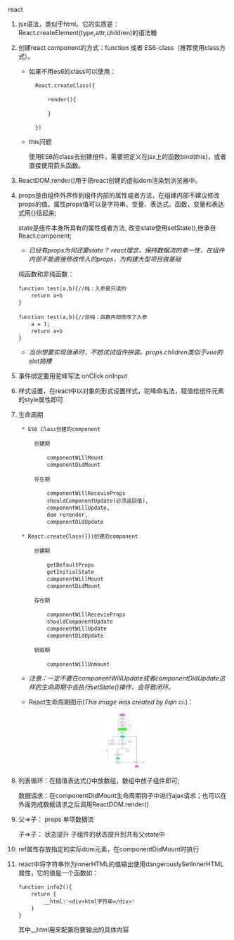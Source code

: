react  

1.  jsx语法，类似于html。它的实质是：React.createElement(type,attr,children)的语法糖

2.  创建react component的方式：function 或者 ES6-class（推荐使用class方式）。  
    
    * 如果不用es6的class可以使用：  

            React.createClass({  
                    
                render(){
                        
                }  

            }) 

    * this问题  

        使用ES6的class去创建组件，需要把定义在jsx上的函数bind(this)，或者直接使用箭头函数。

3.  ReactDOM.render()用于把react创建的虚拟dom渲染到浏览器中。

4.  props是由组件外界传到组件内部的属性或者方法，在组建内部不建议修改props的值。属性props值可以是字符串、变量、表达式、函数，变量和表达式用{}括起来;

    state是组件本身所具有的属性或者方法, 改变state使用setState(),继承自React.component;

    * *已经有props为何还要state？ react理念，保持数据流的单一性，在组件内部不能直接修改传入的props，为构建大型项目做基础* 
    
    纯函数和非纯函数：

        function test(a,b){//纯：入参是只读的
            return a+b 
        }

        function test(a,b){//非纯：函数内部修改了入参
            a = 1;
            return a+b
        }

    * *当你想要实现继承时，不妨试试组件拼装。props.children类似于vue的slot插槽*

5. 事件绑定要用驼峰写法 onClick  onInput 

6. 样式设置，在react中以对象的形式设置样式，驼峰命名法，赋值给组件元素的style属性即可

7. 生命周期

        * ES6 Class创建的component

            创建期

                componentWillMount
                componentDidMount

            存在期

                componentWillRecevieProps
                shouldComponentUpdate(必须返回值),   
                componentWillUpdate,    
                dom rerender,
                componentDidUpdate
            
        * React.createClass({})创建的component

            创建期

                getDefaultProps
                getInitialState
                componentWillMount
                componentDidMount

            存在期

                componentWillRecevieProps
                shouldComponentUpdate
                componentWillUpdate
                componentDidUpdate

            销毁期

                componentWillUnmount

    * *注意：一定不要在componentWillUpdate或者componentDidUpdate这样的生命周期中去执行setState()操作，会导致闭环。*        

    * React生命周期图示(*This image was created by liqin ci.*)：

    <p align="center">
        <a width="100" href="https://github.com/JackCrysler/react-start/raw/master/img/001.png" target="_blank"><img width="100" src="https://github.com/JackCrysler/react-start/raw/master/img/001.png" style="max-width:100%;"></a>
    </p>

    

8. 
    列表循环：在插值表达式{}中放数组，数组中放子组件即可;

    数据请求：在componentDidMount生命周期钩子中进行ajax请求；也可以在外面完成数据请求之后调用ReactDOM.render()

9.      
    父=>子： props 单项数据流

    子=>子： 状态提升 子组件的状态提升到共有父state中

10. ref属性存放指定的实际dom元素，在componentDidMount时执行

11. react中将字符串作为innerHTML的值输出使用dangerouslySetInnerHTML属性，它的值是一个函数如：

        function info2(){
            return {
                __html:'<div>html字符串</div>'
            }
        }

    其中__html用来配置将要输出的具体内容






